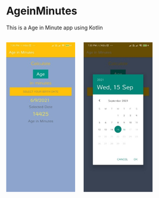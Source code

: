 # AgeinMinutes
This is a Age in Minute app using Kotlin 
<br>
<br>
<div style=" display:flex justify-content:center margin:auto 10px">
  <img src="https://github.com/Virendra-khorwal/AgeinMinutes/blob/master/1.jpeg" height=400px >
  <img src="https://github.com/Virendra-khorwal/AgeinMinutes/blob/master/2.jpeg" height=400px style=" margin-left:20px">
</div

